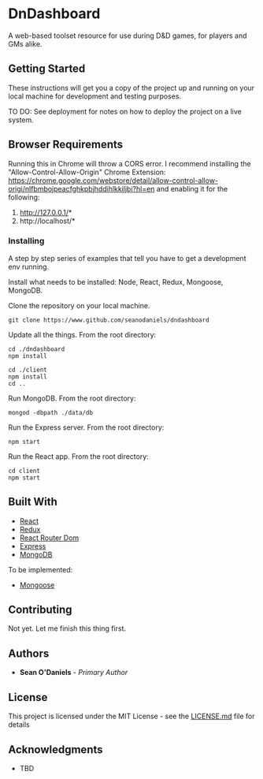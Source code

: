 # DnDashboard

A web-based toolset resource for use during D&D games, for players and GMs alike.

## Getting Started

These instructions will get you a copy of the project up and running on your local machine for development and testing purposes.

TO DO: See deployment for notes on how to deploy the project on a live system.

## Browser Requirements

Running this in Chrome will throw a CORS error. I recommend installing the "Allow-Control-Allow-Origin" Chrome Extension: https://chrome.google.com/webstore/detail/allow-control-allow-origi/nlfbmbojpeacfghkpbjhddihlkkiljbi?hl=en and enabling it for the following:

1. http://127.0.0.1/*
2. http://localhost/*

### Installing

A step by step series of examples that tell you have to get a development env running.

Install what needs to be installed: Node, React, Redux, Mongoose, MongoDB.

Clone the repository on your local machine.

```
git clone https://www.github.com/seanodaniels/dndashboard
```

Update all the things. From the root directory:

```
cd ./dndashboard
npm install

cd ./client
npm install
cd ..
```

Run MongoDB. From the root directory:

```
mongod -dbpath ./data/db
```

Run the Express server. From the root directory:

```
npm start
```

Run the React app. From the root directory:

```
cd client
npm start
```


## Built With

* [React](https://reactjs.org/)
* [Redux](https://redux.js.org/)
* [React Router Dom](https://github.com/reactjs/react-router-redux)
* [Express](https://expressjs.com/)
* [MongoDB](https://www.mongodb.com/)

To be implemented:
* [Mongoose](http://mongoosejs.com/)

## Contributing

Not yet. Let me finish this thing first.

## Authors

* **Sean O'Daniels** - *Primary Author*

## License

This project is licensed under the MIT License - see the [LICENSE.md](LICENSE.md) file for details

## Acknowledgments

* TBD
